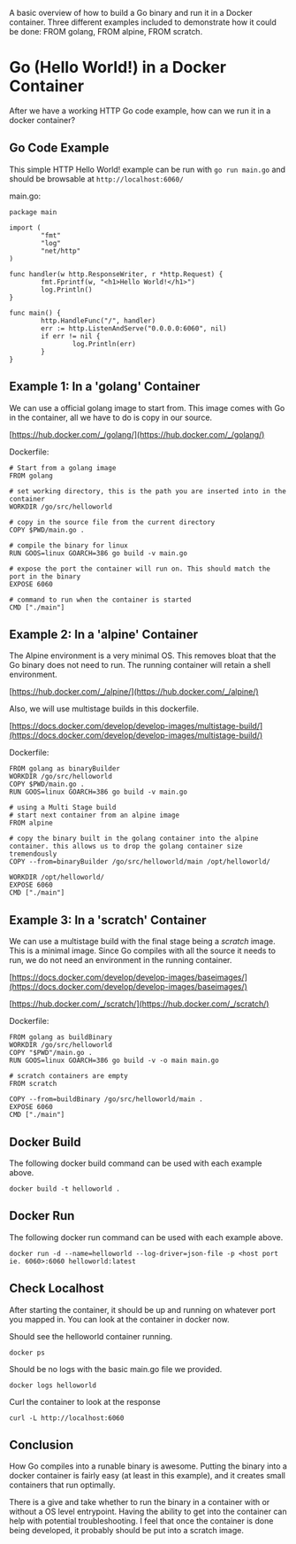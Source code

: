 A basic overview of how to build a Go binary and run it in a Docker container. Three different examples included to demonstrate how it could be done: FROM golang, FROM alpine, FROM scratch.

# Go (Hello World!) in a Docker Container

After we have a working HTTP Go code example, how can we run it in a docker container?

## Go Code Example

This simple HTTP Hello World! example can be run with `go run main.go` and should be browsable at `http://localhost:6060/`

main.go:

```none
package main

import (
        "fmt"
        "log"
        "net/http"
)

func handler(w http.ResponseWriter, r *http.Request) {
        fmt.Fprintf(w, "<h1>Hello World!</h1>")
        log.Println()
}

func main() {
        http.HandleFunc("/", handler)
        err := http.ListenAndServe("0.0.0.0:6060", nil)
        if err != nil {
                log.Println(err)
        }
}
```

## Example 1: In a 'golang' Container

We can use a official golang image to start from. This image comes with Go in the container, all we have to do is copy in our source.

[https://hub.docker.com/_/golang/](https://hub.docker.com/_/golang/)

Dockerfile:

```none
# Start from a golang image
FROM golang

# set working directory, this is the path you are inserted into in the container
WORKDIR /go/src/helloworld

# copy in the source file from the current directory
COPY $PWD/main.go .

# compile the binary for linux
RUN GOOS=linux GOARCH=386 go build -v main.go

# expose the port the container will run on. This should match the port in the binary
EXPOSE 6060

# command to run when the container is started
CMD ["./main"]
```

## Example 2: In a 'alpine' Container

The Alpine environment is a very minimal OS. This removes bloat that the Go binary does not need to run. The running container will retain a shell environment.

[https://hub.docker.com/_/alpine/](https://hub.docker.com/_/alpine/)

Also, we will use multistage builds in this dockerfile.

[https://docs.docker.com/develop/develop-images/multistage-build/](https://docs.docker.com/develop/develop-images/multistage-build/)

Dockerfile:

```none
FROM golang as binaryBuilder
WORKDIR /go/src/helloworld
COPY $PWD/main.go .
RUN GOOS=linux GOARCH=386 go build -v main.go

# using a Multi Stage build
# start next container from an alpine image
FROM alpine

# copy the binary built in the golang container into the alpine container. this allows us to drop the golang container size tremendously
COPY --from=binaryBuilder /go/src/helloworld/main /opt/helloworld/

WORKDIR /opt/helloworld/
EXPOSE 6060
CMD ["./main"]
```

## Example 3: In a 'scratch' Container

We can use a multistage build with the final stage being a _scratch_ image. This is a minimal image. Since Go compiles with all the source it needs to run, we do not need an environment in the running container.

[https://docs.docker.com/develop/develop-images/baseimages/](https://docs.docker.com/develop/develop-images/baseimages/)

[https://hub.docker.com/_/scratch/](https://hub.docker.com/_/scratch/)

Dockerfile:

```none
FROM golang as buildBinary
WORKDIR /go/src/helloworld
COPY "$PWD"/main.go .
RUN GOOS=linux GOARCH=386 go build -v -o main main.go

# scratch containers are empty
FROM scratch

COPY --from=buildBinary /go/src/helloworld/main .
EXPOSE 6060
CMD ["./main"]
```

## Docker Build

The following docker build command can be used with each example above.

```none
docker build -t helloworld .
```

## Docker Run

The following docker run command can be used with each example above.

```none
docker run -d --name=helloworld --log-driver=json-file -p <host port ie. 6060>:6060 helloworld:latest
```

## Check Localhost

After starting the container, it should be up and running on whatever port you mapped in. You can look at the container in docker now.

Should see the helloworld container running.

```none
docker ps
```

Should be no logs with the basic main.go file we provided.

```none
docker logs helloworld
```

Curl the container to look at the response

```none
curl -L http://localhost:6060
```

## Conclusion

How Go compiles into a runable binary is awesome. Putting the binary into a docker container is fairly easy (at least in this example), and it creates small containers that run optimally.

There is a give and take whether to run the binary in a container with or without a OS level entrypoint. Having the ability to get into the container can help with potential troubleshooting. I feel that once the container is done being developed, it probably should be put into a scratch image.
